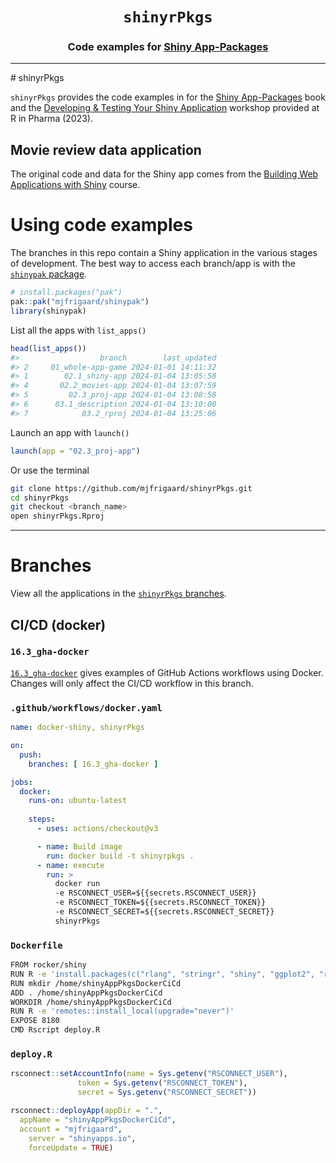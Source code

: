 <h1 align="center"> <code><strong>shinyrPkgs</strong></code> </h1>
<h3 align="center"> Code examples for <a href="https://mjfrigaard.github.io/shiny-app-pkgs/"> Shiny App-Packages </a> </h3>
<hr>
# shinyrPkgs

`shinyrPkgs` provides the code examples in for the [Shiny App-Packages](https://mjfrigaard.github.io/shinyap/) book and the [Developing & Testing Your Shiny Application](https://mjfrigaard.github.io/dev-test-shiny/) workshop provided at R in Pharma (2023).

## Movie review data application

The original code and data for the Shiny app comes from the [Building Web Applications with Shiny](https://rstudio-education.github.io/shiny-course/) course.

# Using code examples

The branches in this repo contain a Shiny application in the various stages of development. The best way to access each branch/app is with the [`shinypak` package](https://mjfrigaard.github.io/shinypak/). 

```r
# install.packages("pak")
pak::pak("mjfrigaard/shinypak")
library(shinypak)
```

List all the apps with `list_apps()`


```r
head(list_apps())
#>                  branch        last_updated
#> 2     01_whole-app-game 2024-01-01 14:11:32
#> 1        02.1_shiny-app 2024-01-04 13:05:58
#> 4       02.2_movies-app 2024-01-04 13:07:59
#> 5         02.3_proj-app 2024-01-04 13:08:58
#> 6      03.1_description 2024-01-04 13:10:00
#> 7            03.2_rproj 2024-01-04 13:25:06
```

Launch an app with `launch()`

```r
launch(app = "02.3_proj-app")
```

Or use the terminal

``` bash
git clone https://github.com/mjfrigaard/shinyrPkgs.git
cd shinyrPkgs
git checkout <branch_name>
open shinyrPkgs.Rproj
```

------------------------------------------------------------------------

# Branches

View all the applications in the [`shinyrPkgs` branches](https://github.com/mjfrigaard/shinyrPkgs/branches/all).

## CI/CD (docker) 

### `16.3_gha-docker`

[`16.3_gha-docker`](https://github.com/mjfrigaard/shinyrPkgs/tree/16.3_gha-docker) gives examples of GitHub Actions workflows using Docker. Changes will only affect the CI/CD workflow in this branch. 

### `.github/workflows/docker.yaml`

```yaml
name: docker-shiny, shinyrPkgs

on:
  push:
    branches: [ 16.3_gha-docker ]

jobs:
  docker:
    runs-on: ubuntu-latest
    
    steps:
      - uses: actions/checkout@v3

      - name: Build image
        run: docker build -t shinyrpkgs . 
      - name: execute
        run: >
          docker run 
          -e RSCONNECT_USER=${{secrets.RSCONNECT_USER}} 
          -e RSCONNECT_TOKEN=${{secrets.RSCONNECT_TOKEN}} 
          -e RSCONNECT_SECRET=${{secrets.RSCONNECT_SECRET}} 
          shinyrPkgs  

```

### `Dockerfile`

``` bash
FROM rocker/shiny
RUN R -e 'install.packages(c("rlang", "stringr", "shiny", "ggplot2", "remotes", "rsconnect", "bslib"))'
RUN mkdir /home/shinyAppPkgsDockerCiCd
ADD . /home/shinyAppPkgsDockerCiCd
WORKDIR /home/shinyAppPkgsDockerCiCd
RUN R -e 'remotes::install_local(upgrade="never")'
EXPOSE 8180
CMD Rscript deploy.R
```

### `deploy.R`

``` r
rsconnect::setAccountInfo(name = Sys.getenv("RSCONNECT_USER"),
               token = Sys.getenv("RSCONNECT_TOKEN"),
               secret = Sys.getenv("RSCONNECT_SECRET"))

rsconnect::deployApp(appDir = ".", 
  appName = "shinyAppPkgsDockerCiCd", 
  account = "mjfrigaard", 
	server = "shinyapps.io", 
	forceUpdate = TRUE)
```
